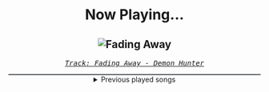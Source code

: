 <div align="center"> 
<h1>Now Playing...</h1>

![Fading Away](https://i.scdn.co/image/ab67616d00001e021c799e83c178f9b5b2c75fb2)
--
_<samp><a href="https://open.spotify.com/track/66p27dkLGfVEZyBrDLTqyq">Track: Fading Away - Demon Hunter</a></samp>_

<div style="border: 1px #4B5054 solid"></div>
<details>
  <summary>
    Previous played songs
  </summary>
  <table>
    <thead>
      <tr>
        <th>
          Artist
        </th>
        <th>
          Song
        </th>
        <th>
          Link
        </th>
      </tr>
    </thead>
    <tbody>
      <tr><td>Demon Hunter</td><td>Fading Away</td><td><a href="https://open.spotify.com/track/66p27dkLGfVEZyBrDLTqyq">https://open.spotify.com/track/66p27dkLGfVEZyBrDLTqyq</a></td></tr><tr><td>Rob Zombie</td><td>Scum Of The Earth</td><td><a href="https://open.spotify.com/track/2qrxKk3y85UpaNcI07LPn9">https://open.spotify.com/track/2qrxKk3y85UpaNcI07LPn9</a></td></tr><tr><td>Soil</td><td>Redefine</td><td><a href="https://open.spotify.com/track/5LDJR2EMKHrB843oVlWGGq">https://open.spotify.com/track/5LDJR2EMKHrB843oVlWGGq</a></td></tr><tr><td>Soil</td><td>Pride</td><td><a href="https://open.spotify.com/track/7hbidev4v8qluSwdSqoxHH">https://open.spotify.com/track/7hbidev4v8qluSwdSqoxHH</a></td></tr><tr><td>Rise Against</td><td>Savior</td><td><a href="https://open.spotify.com/track/1vcxF91pWs9uNwDROuiCPB">https://open.spotify.com/track/1vcxF91pWs9uNwDROuiCPB</a></td></tr><tr><td>Celldweller</td><td>Eon</td><td><a href="https://open.spotify.com/track/6Fp6l627rWNhQhexFnxCE5">https://open.spotify.com/track/6Fp6l627rWNhQhexFnxCE5</a></td></tr><tr><td>Atreyu</td><td>Untitled Finale</td><td><a href="https://open.spotify.com/track/5lwLgiuhIwzRsYPxZDKxGD">https://open.spotify.com/track/5lwLgiuhIwzRsYPxZDKxGD</a></td></tr><tr><td>Atreyu</td><td>Creature</td><td><a href="https://open.spotify.com/track/2kH4Tyy2DUT9aa55SWgjkI">https://open.spotify.com/track/2kH4Tyy2DUT9aa55SWgjkI</a></td></tr><tr><td>TRUSTcompany</td><td>Downfall</td><td><a href="https://open.spotify.com/track/76xddM2irVQCbuBoVbaElZ">https://open.spotify.com/track/76xddM2irVQCbuBoVbaElZ</a></td></tr><tr><td>In Flames</td><td>My Sweet Shadow</td><td><a href="https://open.spotify.com/track/0CBdCjnx3MY81m1XProC0S">https://open.spotify.com/track/0CBdCjnx3MY81m1XProC0S</a></td></tr><tr><td>Disturbed</td><td>Inside the Fire</td><td><a href="https://open.spotify.com/track/5cxp9kjCFyJwzv3lzeX7ku">https://open.spotify.com/track/5cxp9kjCFyJwzv3lzeX7ku</a></td></tr><tr><td>Red</td><td>Breathe Into Me</td><td><a href="https://open.spotify.com/track/0DLjcGTmH2NV9AjzecAGT6">https://open.spotify.com/track/0DLjcGTmH2NV9AjzecAGT6</a></td></tr><tr><td>OCT</td><td>Don't Touch My Clogs</td><td><a href="https://open.spotify.com/track/4v8tyFARGc8p6z3Ri0xPLB">https://open.spotify.com/track/4v8tyFARGc8p6z3Ri0xPLB</a></td></tr><tr><td>Palisades</td><td>Aggression</td><td><a href="https://open.spotify.com/track/7B63USo7kcSIgkae9cFhon">https://open.spotify.com/track/7B63USo7kcSIgkae9cFhon</a></td></tr><tr><td>Alazka</td><td>Ghost</td><td><a href="https://open.spotify.com/track/5fVgehGvnDKsEnPwwSMP7W">https://open.spotify.com/track/5fVgehGvnDKsEnPwwSMP7W</a></td></tr><tr><td>Alazka</td><td>Echoes</td><td><a href="https://open.spotify.com/track/1dvEx7rXypsWxfyOejOyBU">https://open.spotify.com/track/1dvEx7rXypsWxfyOejOyBU</a></td></tr><tr><td>Alazka</td><td>Fading Flame</td><td><a href="https://open.spotify.com/track/4gWXSESCiXIwzCUJuaa9yJ">https://open.spotify.com/track/4gWXSESCiXIwzCUJuaa9yJ</a></td></tr><tr><td>Alazka</td><td>Blossom</td><td><a href="https://open.spotify.com/track/6w0MGZ1ehSj4U7ILuRYQEl">https://open.spotify.com/track/6w0MGZ1ehSj4U7ILuRYQEl</a></td></tr><tr><td>Alazka</td><td>Legacy</td><td><a href="https://open.spotify.com/track/4PXArR2HtfbFRSnwXQPPB8">https://open.spotify.com/track/4PXArR2HtfbFRSnwXQPPB8</a></td></tr><tr><td>Alazka</td><td>Hearts of Gold</td><td><a href="https://open.spotify.com/track/3DiJNb76g7PESmsj7it2iP">https://open.spotify.com/track/3DiJNb76g7PESmsj7it2iP</a></td></tr>
    </tbody>
  </table>
</details>

</div>
